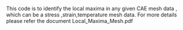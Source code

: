 This code is to identify the local maxima in any given CAE mesh data , which can be a stress ,strain,temperature mesh data.
For more details please refer the document Local_Maxima_Mesh.pdf

